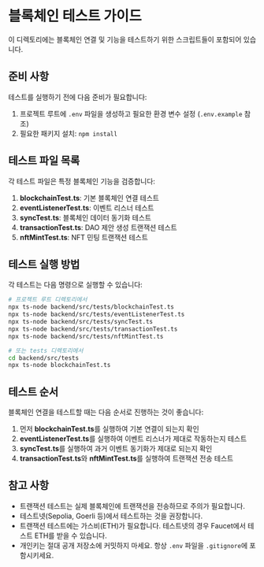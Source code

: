 # 블록체인 테스트 가이드

이 디렉토리에는 블록체인 연결 및 기능을 테스트하기 위한 스크립트들이 포함되어 있습니다.

## 준비 사항

테스트를 실행하기 전에 다음 준비가 필요합니다:

1. 프로젝트 루트에 `.env` 파일을 생성하고 필요한 환경 변수 설정 (`.env.example` 참조)
2. 필요한 패키지 설치: `npm install`

## 테스트 파일 목록

각 테스트 파일은 특정 블록체인 기능을 검증합니다:

1. **blockchainTest.ts**: 기본 블록체인 연결 테스트
2. **eventListenerTest.ts**: 이벤트 리스너 테스트
3. **syncTest.ts**: 블록체인 데이터 동기화 테스트
4. **transactionTest.ts**: DAO 제안 생성 트랜잭션 테스트
5. **nftMintTest.ts**: NFT 민팅 트랜잭션 테스트

## 테스트 실행 방법

각 테스트는 다음 명령으로 실행할 수 있습니다:

```bash
# 프로젝트 루트 디렉토리에서
npx ts-node backend/src/tests/blockchainTest.ts
npx ts-node backend/src/tests/eventListenerTest.ts
npx ts-node backend/src/tests/syncTest.ts
npx ts-node backend/src/tests/transactionTest.ts
npx ts-node backend/src/tests/nftMintTest.ts

# 또는 tests 디렉토리에서
cd backend/src/tests
npx ts-node blockchainTest.ts
```

## 테스트 순서

블록체인 연결을 테스트할 때는 다음 순서로 진행하는 것이 좋습니다:

1. 먼저 **blockchainTest.ts**를 실행하여 기본 연결이 되는지 확인
2. **eventListenerTest.ts**를 실행하여 이벤트 리스너가 제대로 작동하는지 테스트
3. **syncTest.ts**를 실행하여 과거 이벤트 동기화가 제대로 되는지 확인
4. **transactionTest.ts**와 **nftMintTest.ts**를 실행하여 트랜잭션 전송 테스트

## 참고 사항

- 트랜잭션 테스트는 실제 블록체인에 트랜잭션을 전송하므로 주의가 필요합니다.
- 테스트넷(Sepolia, Goerli 등)에서 테스트하는 것을 권장합니다.
- 트랜잭션 테스트에는 가스비(ETH)가 필요합니다. 테스트넷의 경우 Faucet에서 테스트 ETH를 받을 수 있습니다.
- 개인키는 절대 공개 저장소에 커밋하지 마세요. 항상 `.env` 파일을 `.gitignore`에 포함시키세요. 
